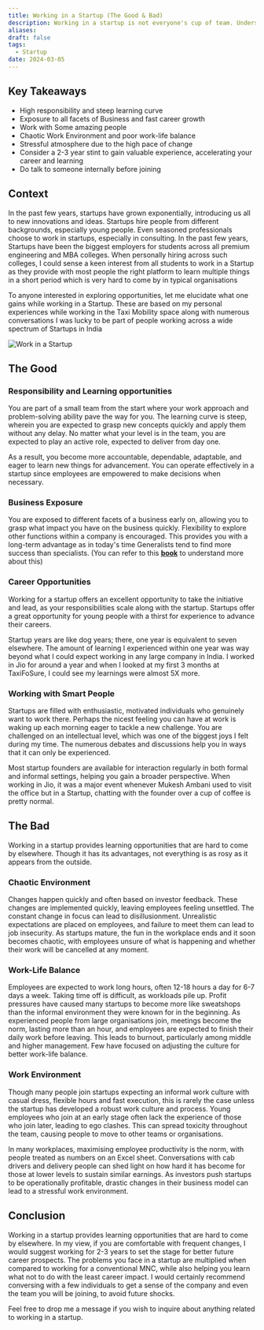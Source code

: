 ```yaml
---
title: Working in a Startup (The Good & Bad)
description: Working in a startup is not everyone's cup of team. Understand from my personal experience what it takes to work in one and what to expect
aliases: 
draft: false
tags:
  - Startup
date: 2024-03-05
---
```


## Key Takeaways

- High responsibility and steep learning curve
- Exposure to all facets of Business and fast career growth
- Work with Some amazing people
- Chaotic Work Environment and poor work-life balance
- Stressful atmosphere due to the high pace of change
- Consider a 2-3 year stint to gain valuable experience, accelerating your career and learning
- Do talk to someone internally before joining

## Context

In the past few years, startups have grown exponentially, introducing us all to new innovations and ideas. Startups hire people from different backgrounds, especially young people. Even seasoned professionals choose to work in startups, especially in consulting. In the past few years, Startups have been the biggest employers for students across all premium engineering and MBA colleges. When personally hiring across such colleges, I could sense a keen interest from all students to work in a Startup as they provide with most people the right platform to learn multiple things in a short period which is very hard to come by in typical organisations

To anyone interested in exploring opportunities, let me elucidate what one gains while working in a Startup. These are based on my personal experiences while working in the Taxi Mobility space along with numerous conversations I was lucky to be part of people working across a wide spectrum of Startups in India

![Work in a Startup](https://i.imgur.com/Qx62wgh.png)

## The Good

### Responsibility and Learning opportunities

You are part of a small team from the start where your work approach and problem-solving ability pave the way for you. The learning curve is steep, wherein you are expected to grasp new concepts quickly and apply them without any delay. No matter what your level is in the team, you are expected to play an active role, expected to deliver from day one.

As a result, you become more accountable, dependable, adaptable, and eager to learn new things for advancement. You can operate effectively in a startup since employees are empowered to make decisions when necessary.

### Business Exposure

You are exposed to different facets of a business early on, allowing you to grasp what impact you have on the business quickly. Flexibility to explore other functions within a company is encouraged. This provides you with a long-term advantage as in today's time Generalists tend to find more success than specialists. (You can refer to this [**book**](https://amzn.to/3wW52nn) to understand more about this)

### Career Opportunities

Working for a startup offers an excellent opportunity to take the initiative and lead, as your responsibilities scale along with the startup. Startups offer a great opportunity for young people with a thirst for experience to advance their careers.

Startup years are like dog years; there, one year is equivalent to seven elsewhere. The amount of learning I experienced within one year was way beyond what I could expect working in any large company in India. I worked in Jio for around a year and when I looked at my first 3 months at TaxiFoSure, I could see my learnings were almost 5X more.

### Working with Smart People

Startups are filled with enthusiastic, motivated individuals who genuinely want to work there. Perhaps the nicest feeling you can have at work is waking up each morning eager to tackle a new challenge. You are challenged on an intellectual level, which was one of the biggest joys I felt during my time. The numerous debates and discussions help you in ways that it can only be experienced.

Most startup founders are available for interaction regularly in both formal and informal settings, helping you gain a broader perspective. When working in Jio, it was a major event whenever Mukesh Ambani used to visit the office but in a Startup, chatting with the founder over a cup of coffee is pretty normal.

## The Bad

Working in a startup provides learning opportunities that are hard to come by elsewhere. Though it has its advantages, not everything is as rosy as it appears from the outside.

### Chaotic Environment

Changes happen quickly and often based on investor feedback. These changes are implemented quickly, leaving employees feeling unsettled. The constant change in focus can lead to disillusionment. Unrealistic expectations are placed on employees, and failure to meet them can lead to job insecurity. As startups mature, the fun in the workplace ends and it soon becomes chaotic, with employees unsure of what is happening and whether their work will be cancelled at any moment.

### Work-Life Balance

Employees are expected to work long hours, often 12-18 hours a day for 6-7 days a week. Taking time off is difficult, as workloads pile up. Profit pressures have caused many startups to become more like sweatshops than the informal environment they were known for in the beginning. As experienced people from large organisations join, meetings become the norm, lasting more than an hour, and employees are expected to finish their daily work before leaving. This leads to burnout, particularly among middle and higher management. Few have focused on adjusting the culture for better work-life balance.

### Work Environment

Though many people join startups expecting an informal work culture with casual dress, flexible hours and fast execution, this is rarely the case unless the startup has developed a robust work culture and process. Young employees who join at an early stage often lack the experience of those who join later, leading to ego clashes. This can spread toxicity throughout the team, causing people to move to other teams or organisations.

In many workplaces, maximising employee productivity is the norm, with people treated as numbers on an Excel sheet. Conversations with cab drivers and delivery people can shed light on how hard it has become for those at lower levels to sustain similar earnings. As investors push startups to be operationally profitable, drastic changes in their business model can lead to a stressful work environment.

## Conclusion

Working in a startup provides learning opportunities that are hard to come by elsewhere. In my view, if you are comfortable with frequent changes, I would suggest working for 2-3 years to set the stage for better future career prospects. The problems you face in a startup are multiplied when compared to working for a conventional MNC, while also helping you learn what not to do with the least career impact. I would certainly recommend conversing with a few individuals to get a sense of the company and even the team you will be joining, to avoid future shocks.

Feel free to drop me a message if you wish to inquire about anything related to working in a startup.

